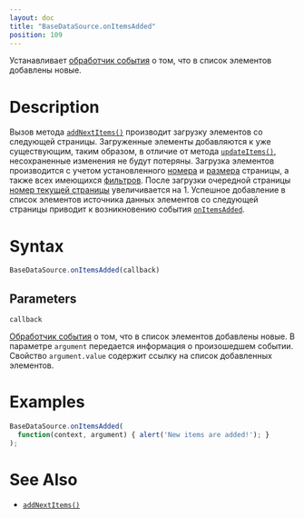 ```yaml
---
layout: doc
title: "BaseDataSource.onItemsAdded"
position: 109
---
```


Устанавливает [обработчик события](../../../KeyConcepts/Script/) о том, что в список элементов добавлены новые.

# Description

Вызов метода [`addNextItems()`](../BaseDataSource.addNextItems/) производит загрузку элементов со
следующей страницы. Загруженные элементы добавляются к уже существующим, таким образом, в отличие от
метода [`updateItems()`](../BaseDataSource.updateItems/), несохраненные изменения не будут потеряны.
Загрузка элементов производится с учетом установленного [номера](../BaseDataSource.getPageNumber/)
и [размера](../BaseDataSource.getPageSize/) страницы, а также всех имеющихся [фильтров](../BaseDataSource.getFilter/).
После загрузки очередной страницы [номер текущей страницы](../BaseDataSource.getPageNumber/) увеличивается
на 1. Успешное добавление в список элементов источника данных элементов со следующей страницы приводит
к возникновению события [`onItemsAdded`](../BaseDataSource.onItemsAdded/).

# Syntax

```js
BaseDataSource.onItemsAdded(callback)
```

## Parameters

`callback`

[Обработчик события](../../../KeyConcepts/Script/) о том, что в список элементов добавлены новые.
В параметре `argument` передается информация о произошедшем событии. Свойство `argument.value`
содержит ссылку на список добавленных элементов.

# Examples

```js
BaseDataSource.onItemsAdded(
  function(context, argument) { alert('New items are added!'); }
);
```

# See Also

* [`addNextItems()`](../BaseDataSource.addNextItems/)
